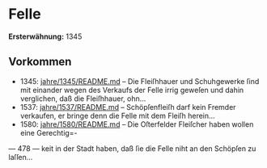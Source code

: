 # Felle

**Ersterwähnung:** 1345

## Vorkommen
- 1345: [jahre/1345/README.md](../jahre/1345/README.md) – Die Fleiſhhauer und Schuhgewerke ſind mit einander
wegen des Verkaufs der Felle irrig geweſen und dahin
verglichen, daß die Fleiſhhauer, ohn...
- 1537: [jahre/1537/README.md](../jahre/1537/README.md) – Schöpſenfleiſh darf kein Fremder verkaufen, er bringe
denn die Felle mit dem Fleiſh herein...
- 1580: [jahre/1580/README.md](../jahre/1580/README.md) – Die Oſterfelder Fleiſcher haben wollen eine Gerechtig=-


— 478 —
keit in der Stadt haben, daß ſie die Felle niht an den
Schöpſen zu laſſen...
